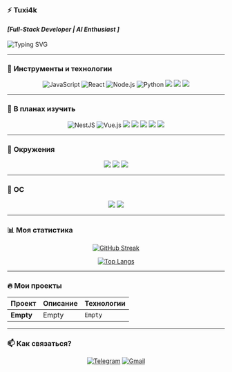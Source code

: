 ### ⚡ **Tuxi4k**  
#### *[Full-Stack Developer | AI Enthusiast ]* 


![Typing SVG](https://readme-typing-svg.herokuapp.com?font=ClashDisplay&weight=700&size=24&duration=4500&pause=600&color=1C5FA6&vCenter=true&width=435&height=24&lines=---+Hi+i'am+Tuxi4k+---;---+Data%E2%80%94Since+---;---+FullStack+---)

---

### 🚀 **Инструменты и технологии**  

<div align="center">  
<img src="https://img.shields.io/badge/JavaScript-F7DF1E?style=for-the-badge&logo=javascript&logoColor=black" alt="JavaScript" title="JavaScript" />
<img src="https://img.shields.io/badge/React-61DAFB?style=for-the-badge&logo=react&logoColor=black" alt="React" title="React" />  
<img src="https://img.shields.io/badge/Node.js-339933?style=for-the-badge&logo=node.js&logoColor=white" alt="Node.js" title="Node.js" />  
<img src="https://img.shields.io/badge/Python-3776AB?style=for-the-badge&logo=python&logoColor=white" alt="Python" title="Python" />
<img src="https://img.shields.io/badge/Git-F05032?style=for-the-badge&logo=git&logoColor=white" />
<img src="https://img.shields.io/badge/AI-F73E5F?style=for-the-badge&logo=nvidia&logoColor=white" />
<img src="https://img.shields.io/badge/Google_colab-FF9200?style=for-the-badge&logo=google-colab&logoColor=white" />
</div>  

---

### 📑 **В планах изучить**

<div align="center">  
<img src="https://img.shields.io/badge/NestJS-E0234E?style=for-the-badge&logo=nestjs&logoColor=white" alt="NestJS" />
<img src="https://img.shields.io/badge/Vue.js-4FC08D?style=for-the-badge&logo=vue.js&logoColor=white" alt="Vue.js" />
<img src="https://img.shields.io/badge/Docker-2496ED?style=for-the-badge&logo=docker&logoColor=white"/>
<img src="https://img.shields.io/badge/Go-00ADD8?style=for-the-badge&logo=go&logoColor=white" />
<img src="https://img.shields.io/badge/Angular-DD0031?style=for-the-badge&logo=angular&logoColor=white" />
<img src="https://img.shields.io/badge/Android_dev-0DAC54?style=for-the-badge&logo=android-studio&logoColor=white" />
<img src="https://img.shields.io/badge/flutter-007AFF?style=for-the-badge&logo=flutter&logoColor=white" />
</div>

---

### 🔮 **Окружения**

<div align="center"> 
<img src="https://img.shields.io/badge/wayland-FF9900?style=for-the-badge&logo=wayland&logoColor=white" />
<img src="https://img.shields.io/badge/Hyprland-06799F?style=for-the-badge&logo=hyprland&logoColor=white" />
<img src="https://img.shields.io/badge/XFCE4-007ACC?style=for-the-badge&logo=xfce&logoColor=white" />
</div>

---

### 💾 **OC**

<div align="center">  
<img src="https://img.shields.io/badge/Arch_Linux-1793D1?style=for-the-badge&logo=arch-linux&logoColor=white" />
<img src="https://img.shields.io/badge/nix_os-4577D4?style=for-the-badge&logo=nixos&logoColor=white" />
</div>

--- 


### 📊 **Моя статистика**  

<div align="center">  

[![GitHub Streak](https://streak-stats.demolab.com?user=Tuxi4k&theme=radical&hide_border=true&border_radius=10&mode=weekly)](https://git.io/streak-stats)


[![Top Langs](https://github-readme-stats.vercel.app/api/top-langs/?username=Tuxi4k&layout=compact&theme=radical&hide_border=true)](https://github.com/casherka)  

</div>  

---

### 🔥 **Мои проекты**  

<div align="center">  

| Проект | Описание | Технологии |  
|--------|----------|------------|  
| **Empty** | Empty | `Empty` |

</div>  

---

### 📫 **Как связаться?**  

<div align="center">  

[![Telegram](https://img.shields.io/badge/Telegram-2CA5E0?style=for-the-badge&logo=telegram&logoColor=white)](https://t.me/casherka)
[![Gmail](https://img.shields.io/badge/Gmail-D14836?style=for-the-badge&logo=gmail&logoColor=white)](mailto:kaserka.caserca@gmail.com)  
</div>  
